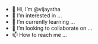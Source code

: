 - 👋 Hi, I’m @vijaystha
- 👀 I’m interested in ...
- 🌱 I’m currently learning ...
- 💞️ I’m looking to collaborate on ...
- 📫 How to reach me ...

<!---
vijaystha/vijaystha is a ✨ special ✨ repository because its `README.md` (this file) appears on your GitHub profile.
You can click the Preview link to take a look at your changes.
--->
